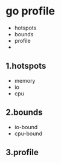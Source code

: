 # go profile

- hotspots
- bounds
- profile
- 

## 1.hotspots
- memory
- io
- cpu



## 2.bounds
- io-bound
- cpu-bound


## 3.profile

